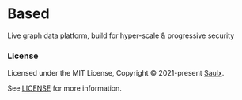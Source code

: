 # Based

Live graph data platform, build for hyper-scale & progressive security

### License

Licensed under the MIT License, Copyright © 2021-present [Saulx](https://www.saulx.com/).

See [LICENSE](./LICENSE) for more information.
